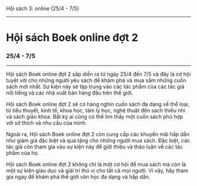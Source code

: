 Hội sách 3: online (25/4 - 7/5)
_____

# Hội sách Boek online đợt 2
### 25/4 - 7/5
_____

Hội sách Boek online đợt 2 sắp diễn ra từ ngày 25/4 đến 7/5 và đây là cơ hội tuyệt vời cho những người yêu sách để khám phá và mua sắm những cuốn sách mới nhất. Sự kiện này sẽ tập trung vào các tác phẩm của các tác giả nổi tiếng và các nhà xuất bản hàng đầu trên thế giới.

Hội sách Boek online đợt 2 sẽ có hàng nghìn cuốn sách đa dạng về thể loại, từ tiểu thuyết, kinh tế, khoa học, tâm lý học, nghệ thuật đến sách thiếu nhi và sách giáo khoa. Bất kỳ ai cũng có thể tìm thấy một cuốn sách phù hợp với sở thích và nhu cầu của mình.

Ngoài ra, Hội sách Boek online đợt 2 còn cung cấp các khuyến mãi hấp dẫn như giảm giá đặc biệt và quà tặng cho những người mua sách. Đặc biệt, các tác giả còn tham gia vào sự kiện này để giới thiệu và thảo luận về các tác phẩm của họ.

Hội sách Boek online đợt 2 không chỉ là một cơ hội để mua sách mà còn là một sự kiện giáo dục và giải trí thú vị cho tất cả mọi người. Vì vậy, hãy tham gia ngay để khám phá thế giới văn học đa dạng và hấp dẫn.